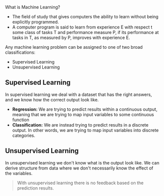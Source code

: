 
What is Machine Learning?

- The field of study that gives computers the ability to learn without being explicitly programmed.
- A computer program is said to learn from experience E with respect t some class of tasks T and performance measure P, if its performance at tasks in T, as measured by P, improves with experience E.

Any machine learning problem can be assigned to one of two broad classifications:

- Supervised Learning
- Unsupervised Learning

## Supervised Learning
In supervised learning we deal with a dataset that has the right answers, and we know how the correct output look like.

- __Regression:__ We are trying to predict results within a continuous output, meaning that we are trying to map input variables to some continuous function
- __Classification:__ We are instead trying to predict results in a discrete output. In other words, we are trying to map input variables into discrete categories.


## Unsupervised Learning

In unsupervised learning we don't know what is the output look like. We can derive structure from data where we don't necessarily know the effect of the variables.

> With unsupervised learning there is no feedback based on the prediction results.
